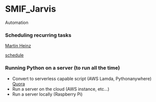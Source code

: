 # SMIF_Jarvis

Automation


### Scheduling recurring tasks
[Martin Heinz](https://martinheinz.dev/blog/39)

[schedule](https://schedule.readthedocs.io/en/stable/)

### Running Python on a server (to run all the time)
- Convert to serverless capable script (AWS Lamda, Pythonanywhere) [Quora](https://www.quora.com/How-do-I-keep-a-Python-script-running-24-7-without-leaving-my-computer-continuously-on)
- Run a server on the cloud (AWS instance, etc...)
- Run a server locally (Raspberry Pi)



